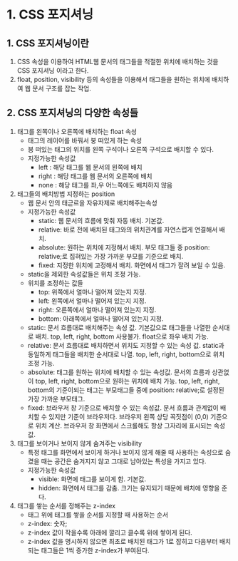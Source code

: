 # 1. CSS 포지셔닝
## 1. CSS 포지셔닝이란
1. CSS 속성을 이용하여 HTML웹 문서의 태그들을 적절한 위치에 배치하는 것을 CSS 포지셔닝 이라고 한다.
2. float, position, visibility 등의 속성들을 이용해서 태그들을 원하는 위치에 배치하여 웹 문서 구조를 잡는 작업.

## 2. CSS 포지셔닝의 다양한 속성들
1. 태그를 왼쪽이나 오른쪽에 배치하는 float 속성
    - 태그의 레이어를 바꿔서 붕 떠있게 하는 속성
    - 븡 떠있는 태그의 위치를 왼쪽 구석이나 오른쪽 구석으로 배치할 수 있다.
    - 지정가능한 속성값
        - left : 해당 태그를 웹 문서의 왼쪽에 배치
        - right : 해당 태그를 웹 문서의 오른쪽에 배치
        - none : 해당 태그를 좌,우 어느쪽에도 배치하지 않음
2. 태그들의 배치방법 지정하는 position
    - 웹 문서 안의 태귿르을 자유자제로 배치해주는속성
    - 지정가능한 속성값
        - static: 웹 문서의 흐름에 맞춰 자동 배치. 기본값.
        - relative: 바로 전에 배치된 태그와의 위치관계를 자연스럽게 연결해서 배치.
        - absolute: 원하는 위치에 지정해서 배치. 부모 태그들 중 position: relative;로 집혀있는 가장 가까운 부모를 기준으로 배치.
        - fixed: 지정한 위치에 고정해서 배치. 화면에서 태그가 잘려 보일 수 있음.
    - static을 제외한 속성값들은 위치 조정 가능.
    - 위치를 조정하는 값들
        - top: 위쪽에서 얼마나 떨어져 있는지 지정.
        - left: 왼쪽에서 얼마나 떨어져 있는지 지정.
        - right: 오른쪽에서 얼마나 떨어져 있는지 지정.
        - bottom: 아래쪽에서 얼마나 떨어져 있는지 지정.
    - static: 문서 흐름대로 배치해주는 속성 값. 기본값으로 태그들을 나열한 순서대로 배치. top, left, right, bottom 사용불가. float으로 좌우 배치 가능.
    - relative: 문서 흐름대로 배치하면서 위치도 지정할 수 있는 속성 값. static과 동일하게 태그들을 배치한 순서대로 나열. top, left, right, bottom으로 위치 조정 가능.
    - absolute: 태그를 원하는 위치에 배치할 수 있는 속성값. 문서의 흐름과 상관없이 top, left, right, bottom으로 원하는 위치에 배치 가능. top, left, right, bottom의 기준이되는 태그는 부모태그들 중에 position: relative;로 설정된 가장 가까운 부모태그.
    - fixed: 브라우저 창 기준으로 배치할 수 있는 속성값. 문서 흐름과 관계없이 배치할 수 있지만 기준이 브라우저다. 브라우저 왼쪽 상당 꼭짓점이 (0,0) 기준으로 위치 계산. 브라우저 창 화면에서 스크롤해도 항상 그자리에 표시되는 속성값.
3. 태그를 보이거나 보이지 않게 숨겨주는 visibility
    - 특정 태그를 화면에서 보이게 하거나 보이지 않게 해줄 때 사용하는 속성으로 숨겼을 때는 공간은 숨겨지지 않고 그대로 남아있는 특성을 가지고 있다.
    - 지정가능한 속성값
        - visible: 화면에 태그를 보이게 함. 기본값.
        - hidden: 화면에서 태그를 감춤. 크기는 유지되기 때문에 배치에 영향을 준다.
4. 태그를 쌓는 순서를 정해주는 z-index
    - 태그 위에 태그를 쌓을 순서를 지정할 때 사용하는 순서
    - z-index: 숫자;
    - z-index 값이 작을수록 아래에 깔리고 클수록 위에 쌓이게 된다.
    - z-index 값을 명시하지 않으면 최초로 배치된 태그가 1로 잡히고 다음부터 배치되는 태그들은 1씩 증가한 z-index가 부여된다.